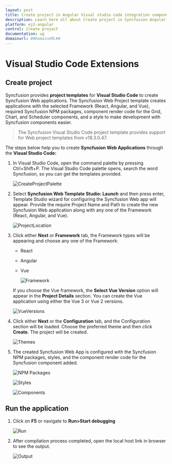 ```yaml
---
layout: post
title: Create project in Angular Visual studio code integration component | Syncfusion
description: Learn here all about Create project in Syncfusion Angular Visual studio code integration component of Syncfusion Essential JS 2 and more.
platform: ej2-angular
control: Create project 
documentation: ug
domainurl: ##DomainURL##
---
```


# Visual Studio Code Extensions

## Create project

Syncfusion provides **project templates** for **Visual Studio Code** to create Syncfusion Web applications. The Syncfusion Web Project template creates applications with the selected Framework (React, Angular, and Vue), required Syncfusion NPM packages, component render code for the Grid, Chart, and Scheduler components, and a style to make development with Syncfusion components easier.

   > The Syncfusion Visual Studio Code project template provides support for Web project templates from v18.3.0.47.

The steps below help you to create **Syncfusion Web Applications** through the **Visual Studio Code:**

1. In Visual Studio Code, open the command palette by pressing Ctrl+Shift+P. The Visual Studio Code palette opens, search the word Syncfusion, so you can get the templates provided.

    ![CreateProjectPalette](images/CreateProjectPalette.png)

2. Select **Syncfusion Web Template Studio: Launch** and then press enter, Template Studio wizard for configuring the Syncfusion Web app will appear. Provide the require Project Name and Path to create the new Syncfusion Web application along with any one of the Framework (React, Angular, and Vue).

    ![ProjectLocation](images/ProjectLocationName.png)

3. Click either **Next** or **Framework** tab, the Framework types will be appearing and choose any one of the Framework:
   * React
   * Angular
   * Vue

      ![Framework](images/frameworktype.png)

    If you choose the Vue framework, the **Select Vue Version** option will appear in the **Project Details** section. You can create the Vue application using either the Vue 3 or Vue 2 versions.

    ![VueVersions](images/vue-versions.png)

4. Click either **Next** or the **Configuration** tab, and the Configuration section will be loaded. Choose the preferred theme and then click **Create**. The project will be created.

    ![Themes](images/Themes.png)

5. The created Syncfusion Web App is configured with the Syncfusion NPM packages, styles, and the component render code for the Syncfusion component added.

    ![NPM Packages](images/npm-install.png)

    ![Styles](images/styles.png)

    ![Components](images/components.png)

## Run the application

1. Click on **F5** or navigate to **Run>Start debugging**

    ![Run](images/run.png)

2. After compilation process completed, open the local host link in browser to see the output.

    ![Output](images/output.png)